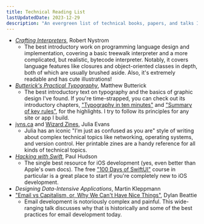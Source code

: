 ```yaml
---
title: Technical Reading List
lastUpdatedDate: 2023-12-29
description: "An evergreen list of technical books, papers, and talks I love."
---
```


- [*Crafting Interpreters*](https://www.craftinginterpreters.com), Robert Nystrom
  - The best introductory work on programming language design and implementation, covering a basic treewalk interpreter and a more complicated, but realistic, bytecode interpreter. Notably, it covers language features like closures and object-oriented classes in depth, both of which are usually brushed aside. Also, it's extremely readable and has cute illustrations!
- [*Butterick's Practical Typography*](https://practicaltypography.com), Matthew Butterick
  - The best introductory text on typography and the basics of graphic design I've found. If you're time-strapped, you can check out its introductory chapters, ["Typography in ten minutes"](https://practicaltypography.com/typography-in-ten-minutes.html) and ["Summary of key rules"](https://practicaltypography.com/summary-of-key-rules.html), for the highlights. I try to follow its principles for any site or app I build.
- [jvns.ca](https://jvns.ca) and [Wizard Zines](https://wizardzines.com), Julia Evans
  - Julia has an iconic "I'm just as confused as you are" style of writing about complex technical topics like networking, operating systems, and version control. Her printable zines are a handy reference for all kinds of technical topics.
- [*Hacking with Swift*](https://www.hackingwithswift.com), Paul Hudson
  - The single best resource for iOS development (yes, even better than Apple's own docs). The free ["100 Days of SwiftUI"](https://www.hackingwithswift.com/100/swiftui) course in particular is a great place to start if you're completely new to iOS development.
- *Designing Data-Intensive Applications*, Martin Kleppmann
- ["Email vs Capitalism, or, Why We Can't Have Nice Things"](https://youtu.be/mrGfahzt-4Q?si=sOjj_k4eGy3k2_sc), Dylan Beattie
  - Email development is notoriously complex and painful. This wide-ranging talk discusses why that is historically and some of the best practices for email development today.